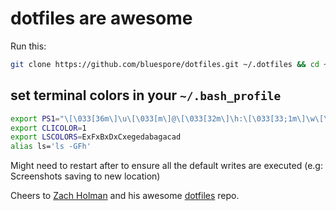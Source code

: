 # dotfiles are awesome

Run this:

```sh
git clone https://github.com/bluespore/dotfiles.git ~/.dotfiles && cd ~/.dotfiles && script/bootstrap
```
## set terminal colors in your `~/.bash_profile`
```sh
export PS1="\[\033[36m\]\u\[\033[m\]@\[\033[32m\]\h:\[\033[33;1m\]\w\[\033[m\]\$ "
export CLICOLOR=1
export LSCOLORS=ExFxBxDxCxegedabagacad
alias ls='ls -GFh'
```

Might need to restart after to ensure all the default writes are executed (e.g: Screenshots saving to new location)

Cheers to [Zach Holman](https://github.com/holman) and his awesome [dotfiles](https://github.com/holman/dotfiles) repo. 
